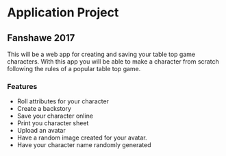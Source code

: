 # Application Project
## Fanshawe 2017
This will be a web app for creating and saving your table top game characters. 
With this app you will be able to make a character from scratch following the rules of a popular table top game.
### Features
- Roll attributes for your character
- Create a backstory
- Save your character online
- Print you character sheet 
- Upload an avatar
- Have a random image created for your avatar.
- Have your character name randomly generated
